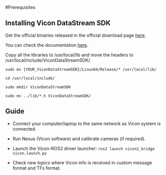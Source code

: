 #Prerequisites

## Installing Vicon DataStream SDK

Get the official binaries released in the official download page [here](https://www.vicon.com/software/datastream-sdk/?section=downloads).

You can check the documentation [here](https://docs.vicon.com/spaces/viewspace.action?key=DSSDK19).

Copy all the libraries to /usr/local/lib and move the headers to /usr/local/include/ViconDataStreamSDK/.

`sudo mv {YOUR_ViconDataStreamSDK}/Linux64/Release/* /usr/local/lib/`

`cd /usr/local/include/`

`sudo mkdir ViconDataStreamSDK`

`sudo mv ../lib/*.h ViconDataStreamSDK/`


## Guide

- Connect your computer/laptop to the same network as Vicon system is connected.

- Run Nexus (Vicon software) and calibrate cameras (if required).

- Launch the Vicon-ROS2 driver launcher: `ros2 launch vicon2_bridge vicon.launch.py`

- Check new topics where Vicon info is received in custom message format and TFs format.
